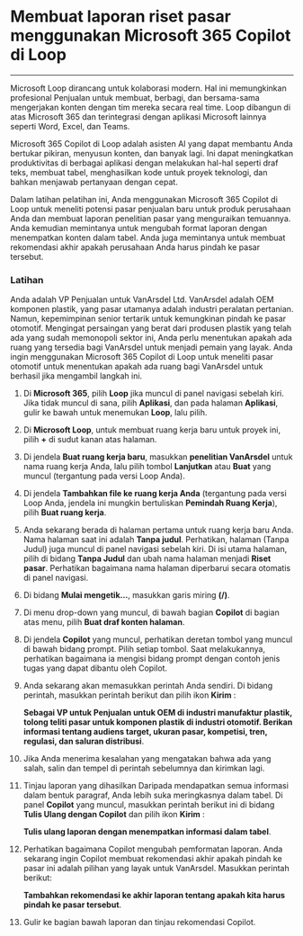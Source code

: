
# Membuat laporan riset pasar menggunakan Microsoft 365 Copilot di Loop
---
Microsoft Loop dirancang untuk kolaborasi modern. Hal ini memungkinkan profesional Penjualan untuk membuat, berbagi, dan bersama-sama mengerjakan konten dengan tim mereka secara real time. Loop dibangun di atas Microsoft 365 dan terintegrasi dengan aplikasi Microsoft lainnya seperti Word, Excel, dan Teams.

Microsoft 365 Copilot di Loop adalah asisten AI yang dapat membantu Anda bertukar pikiran, menyusun konten, dan banyak lagi. Ini dapat meningkatkan produktivitas di berbagai aplikasi dengan melakukan hal-hal seperti draf teks, membuat tabel, menghasilkan kode untuk proyek teknologi, dan bahkan menjawab pertanyaan dengan cepat.

Dalam latihan pelatihan ini, Anda menggunakan Microsoft 365 Copilot di Loop untuk meneliti potensi pasar penjualan baru untuk produk perusahaan Anda dan membuat laporan penelitian pasar yang menguraikan temuannya. Anda kemudian memintanya untuk mengubah format laporan dengan menempatkan konten dalam tabel. Anda juga memintanya untuk membuat rekomendasi akhir apakah perusahaan Anda harus pindah ke pasar tersebut.

### Latihan

Anda adalah VP Penjualan untuk VanArsdel Ltd. VanArsdel adalah OEM komponen plastik, yang pasar utamanya adalah industri peralatan pertanian. Namun, kepemimpinan senior tertarik untuk kemungkinan pindah ke pasar otomotif. Mengingat persaingan yang berat dari produsen plastik yang telah ada yang sudah memonopoli sektor ini, Anda perlu menentukan apakah ada ruang yang tersedia bagi VanArsdel untuk menjadi pemain yang layak. Anda ingin menggunakan Microsoft 365 Copilot di Loop untuk meneliti pasar otomotif untuk menentukan apakah ada ruang bagi VanArsdel untuk berhasil jika mengambil langkah ini.

1.  Di **Microsoft 365**, pilih **Loop** jika muncul di panel navigasi sebelah kiri. Jika tidak muncul di sana, pilih **Aplikasi**, dan pada halaman **Aplikasi**, gulir ke bawah untuk menemukan **Loop**, lalu pilih.
2.  Di **Microsoft Loop**, untuk membuat ruang kerja baru untuk proyek ini, pilih **+** di sudut kanan atas halaman.
3.  Di jendela **Buat ruang kerja baru**, masukkan **penelitian VanArsdel** untuk nama ruang kerja Anda, lalu pilih tombol **Lanjutkan** atau **Buat** yang muncul (tergantung pada versi Loop Anda).
4.  Di jendela **Tambahkan file ke ruang kerja Anda** (tergantung pada versi Loop Anda, jendela ini mungkin bertuliskan **Pemindah Ruang Kerja**), pilih **Buat ruang kerja**.
5.  Anda sekarang berada di halaman pertama untuk ruang kerja baru Anda. Nama halaman saat ini adalah **Tanpa judul**. Perhatikan, halaman (Tanpa Judul) juga muncul di panel navigasi sebelah kiri. Di isi utama halaman, pilih di bidang **Tanpa Judul** dan ubah nama halaman menjadi **Riset pasar**. Perhatikan bagaimana nama halaman diperbarui secara otomatis di panel navigasi.
6.  Di bidang **Mulai mengetik...**, masukkan garis miring **(/)**.
7.  Di menu drop-down yang muncul, di bawah bagian **Copilot** di bagian atas menu, pilih **Buat draf konten halaman**.
8.  Di jendela **Copilot** yang muncul, perhatikan deretan tombol yang muncul di bawah bidang prompt. Pilih setiap tombol. Saat melakukannya, perhatikan bagaimana ia mengisi bidang prompt dengan contoh jenis tugas yang dapat dibantu oleh Copilot.
9.  Anda sekarang akan memasukkan perintah Anda sendiri. Di bidang perintah, masukkan perintah berikut dan pilih ikon **Kirim** :
    
    **Sebagai VP untuk Penjualan untuk OEM di industri manufaktur plastik, tolong teliti pasar untuk komponen plastik di industri otomotif. Berikan informasi tentang audiens target, ukuran pasar, kompetisi, tren, regulasi, dan saluran distribusi**.
10. Jika Anda menerima kesalahan yang mengatakan bahwa ada yang salah, salin dan tempel di perintah sebelumnya dan kirimkan lagi.
11. Tinjau laporan yang dihasilkan Daripada mendapatkan semua informasi dalam bentuk paragraf, Anda lebih suka meringkasnya dalam tabel. Di panel **Copilot** yang muncul, masukkan perintah berikut ini di bidang **Tulis Ulang dengan Copilot** dan pilih ikon **Kirim** :
    
    **Tulis ulang laporan dengan menempatkan informasi dalam tabel**.
12. Perhatikan bagaimana Copilot mengubah pemformatan laporan. Anda sekarang ingin Copilot membuat rekomendasi akhir apakah pindah ke pasar ini adalah pilihan yang layak untuk VanArsdel. Masukkan perintah berikut:
    
    **Tambahkan rekomendasi ke akhir laporan tentang apakah kita harus pindah ke pasar tersebut**.
13. Gulir ke bagian bawah laporan dan tinjau rekomendasi Copilot.
